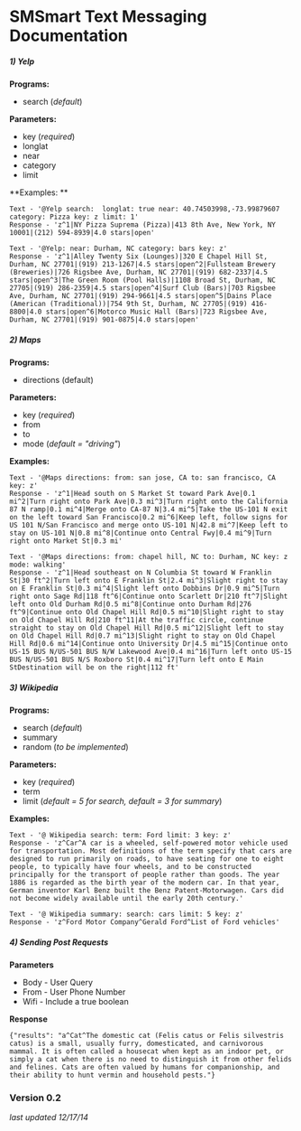# SMSmart Text Messaging Documentation

##### 1) Yelp  
**Programs:** 
- search (*default*)

**Parameters:**
- key (*required*)
- longlat
- near
- category
- limit

**Examples: ** 
```
Text - '@Yelp search:  longlat: true near: 40.74503998,-73.99879607 category: Pizza key: z limit: 1'
Response - 'z^1|NY Pizza Suprema (Pizza)|413 8th Ave, New York, NY 10001|(212) 594-8939|4.0 stars|open'
```
```
Text - '@Yelp: near: Durham, NC category: bars key: z'
Response - 'z^1|Alley Twenty Six (Lounges)|320 E Chapel Hill St, Durham, NC 27701|(919) 213-1267|4.5 stars|open^2|Fullsteam Brewery (Breweries)|726 Rigsbee Ave, Durham, NC 27701|(919) 682-2337|4.5 stars|open^3|The Green Room (Pool Halls)|1108 Broad St, Durham, NC 27705|(919) 286-2359|4.5 stars|open^4|Surf Club (Bars)|703 Rigsbee Ave, Durham, NC 27701|(919) 294-9661|4.5 stars|open^5|Dains Place (American (Traditional))|754 9th St, Durham, NC 27705|(919) 416-8800|4.0 stars|open^6|Motorco Music Hall (Bars)|723 Rigsbee Ave, Durham, NC 27701|(919) 901-0875|4.0 stars|open'
```



##### 2) Maps  
**Programs:**
- directions (default)

**Parameters:**
- key (*required*)
- from
- to
- mode (*default = "driving"*)

**Examples:**
```
Text - '@Maps directions: from: san jose, CA to: san francisco, CA key: z'
Response - 'z^1|Head south on S Market St toward Park Ave|0.1 mi^2|Turn right onto Park Ave|0.3 mi^3|Turn right onto the California 87 N ramp|0.1 mi^4|Merge onto CA-87 N|3.4 mi^5|Take the US-101 N exit on the left toward San Francisco|0.2 mi^6|Keep left, follow signs for US 101 N/San Francisco and merge onto US-101 N|42.8 mi^7|Keep left to stay on US-101 N|0.8 mi^8|Continue onto Central Fwy|0.4 mi^9|Turn right onto Market St|0.3 mi'
```
```
Text - '@Maps directions: from: chapel hill, NC to: Durham, NC key: z mode: walking'
Response - 'z^1|Head southeast on N Columbia St toward W Franklin St|30 ft^2|Turn left onto E Franklin St|2.4 mi^3|Slight right to stay on E Franklin St|0.3 mi^4|Slight left onto Dobbins Dr|0.9 mi^5|Turn right onto Sage Rd|118 ft^6|Continue onto Scarlett Dr|210 ft^7|Slight left onto Old Durham Rd|0.5 mi^8|Continue onto Durham Rd|276 ft^9|Continue onto Old Chapel Hill Rd|0.5 mi^10|Slight right to stay on Old Chapel Hill Rd|210 ft^11|At the traffic circle, continue straight to stay on Old Chapel Hill Rd|0.5 mi^12|Slight left to stay on Old Chapel Hill Rd|0.7 mi^13|Slight right to stay on Old Chapel Hill Rd|0.6 mi^14|Continue onto University Dr|4.5 mi^15|Continue onto US-15 BUS N/US-501 BUS N/W Lakewood Ave|0.4 mi^16|Turn left onto US-15 BUS N/US-501 BUS N/S Roxboro St|0.4 mi^17|Turn left onto E Main StDestination will be on the right|112 ft'
```

##### 3) Wikipedia
**Programs:**
- search (*default*)
- summary
- random (*to be implemented*)

**Parameters:**
- key (*required*)
- term
- limit (*default = 5 for search, default = 3 for summary*)

**Examples:**
```
Text - '@ Wikipedia search: term: Ford limit: 3 key: z'
Response - 'z^Car^A car is a wheeled, self-powered motor vehicle used for transportation. Most definitions of the term specify that cars are designed to run primarily on roads, to have seating for one to eight people, to typically have four wheels, and to be constructed principally for the transport of people rather than goods. The year 1886 is regarded as the birth year of the modern car. In that year, German inventor Karl Benz built the Benz Patent-Motorwagen. Cars did not become widely available until the early 20th century.'
```
```
Text - '@ Wikipedia summary: search: cars limit: 5 key: z'
Response - 'z^Ford Motor Company^Gerald Ford^List of Ford vehicles'
```

##### 4) Sending Post Requests
**Parameters**
- Body - User Query
- From - User Phone Number 
- Wifi - Include a true boolean

**Response**
```
{"results": "a^Cat^The domestic cat (Felis catus or Felis silvestris catus) is a small, usually furry, domesticated, and carnivorous mammal. It is often called a housecat when kept as an indoor pet, or simply a cat when there is no need to distinguish it from other felids and felines. Cats are often valued by humans for companionship, and their ability to hunt vermin and household pests."}
```

### Version 0.2 
*last updated 12/17/14*


